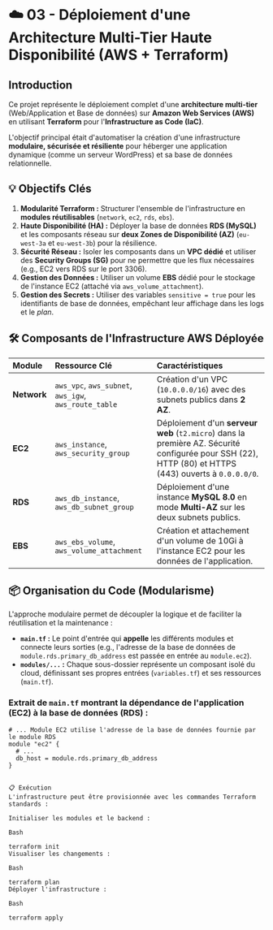 # ☁️ 03 - Déploiement d'une Architecture Multi-Tier Haute Disponibilité (AWS + Terraform)

## Introduction
Ce projet représente le déploiement complet d'une **architecture multi-tier** (Web/Application et Base de données) sur **Amazon Web Services (AWS)** en utilisant **Terraform** pour l'**Infrastructure as Code (IaC)**.

L'objectif principal était d'automatiser la création d'une infrastructure **modulaire, sécurisée et résiliente** pour héberger une application dynamique (comme un serveur WordPress) et sa base de données relationnelle.

## 💡 Objectifs Clés
1.  **Modularité Terraform :** Structurer l'ensemble de l'infrastructure en **modules réutilisables** (`network`, `ec2`, `rds`, `ebs`).
2.  **Haute Disponibilité (HA) :** Déployer la base de données **RDS (MySQL)** et les composants réseau sur **deux Zones de Disponibilité (AZ)** (`eu-west-3a` et `eu-west-3b`) pour la résilience.
3.  **Sécurité Réseau :** Isoler les composants dans un **VPC dédié** et utiliser des **Security Groups (SG)** pour ne permettre que les flux nécessaires (e.g., EC2 vers RDS sur le port 3306).
4.  **Gestion des Données :** Utiliser un volume **EBS** dédié pour le stockage de l'instance EC2 (attaché via `aws_volume_attachment`).
5.  **Gestion des Secrets :** Utiliser des variables `sensitive = true` pour les identifiants de base de données, empêchant leur affichage dans les logs et le *plan*.

## 🛠️ Composants de l'Infrastructure AWS Déployée

| Module | Ressource Clé | Caractéristiques |
| :--- | :--- | :--- |
| **Network** | `aws_vpc`, `aws_subnet`, `aws_igw`, `aws_route_table` | Création d'un VPC (`10.0.0.0/16`) avec des subnets publics dans **2 AZ**. |
| **EC2** | `aws_instance`, `aws_security_group` | Déploiement d'un **serveur web** (`t2.micro`) dans la première AZ. Sécurité configurée pour SSH (22), HTTP (80) et HTTPS (443) ouverts à `0.0.0.0/0`. |
| **RDS** | `aws_db_instance`, `aws_db_subnet_group` | Déploiement d'une instance **MySQL 8.0** en mode **Multi-AZ** sur les deux subnets publics. |
| **EBS** | `aws_ebs_volume`, `aws_volume_attachment` | Création et attachement d'un volume de 10Gi à l'instance EC2 pour les données de l'application. |

## 📦 Organisation du Code (Modularisme)
L'approche modulaire permet de découpler la logique et de faciliter la réutilisation et la maintenance :

* **`main.tf` :** Le point d'entrée qui **appelle** les différents modules et connecte leurs sorties (e.g., l'adresse de la base de données de `module.rds.primary_db_address` est passée en entrée au `module.ec2`).
* **`modules/...` :** Chaque sous-dossier représente un composant isolé du cloud, définissant ses propres entrées (`variables.tf`) et ses ressources (`main.tf`).

### Extrait de `main.tf` montrant la dépendance de l'application (EC2) à la base de données (RDS) :

```hcl
# ... Module EC2 utilise l'adresse de la base de données fournie par le module RDS
module "ec2" {
  # ...
  db_host = module.rds.primary_db_address
}


📋 Exécution
L'infrastructure peut être provisionnée avec les commandes Terraform standards :

Initialiser les modules et le backend :

Bash

terraform init
Visualiser les changements :

Bash

terraform plan
Déployer l'infrastructure :

Bash

terraform apply
